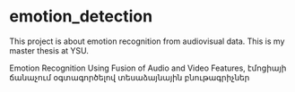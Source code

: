 # emotion_detection

This project is about emotion recognition from audiovisual data. This is my master thesis at YSU.

Emotion Recognition Using Fusion of Audio and Video Features,
էմոցիայի ճանաչում օգտագործելով տեսաձայնային բնութագրիչներ
